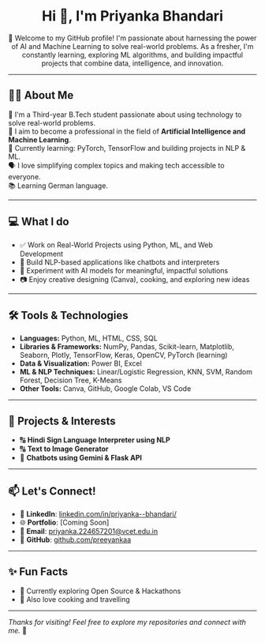 <h1 align="center">Hi 👋, I'm Priyanka Bhandari</h1>

<p align="center">
  🤖 Welcome to my GitHub profile! I'm passionate about harnessing the power of AI and Machine Learning to solve real-world problems. As a fresher, I'm constantly learning, exploring ML algorithms, and building impactful projects that combine data, intelligence, and innovation.
</p>

---

## 👩‍💻 About Me

🌟 I'm a Third-year B.Tech student passionate about using technology to solve real-world problems.  
🎯 I aim to become a professional in the field of **Artificial Intelligence and Machine Learning**.  
🧠 Currently learning: PyTorch, TensorFlow and building projects in NLP & ML.  
🗣 I love simplifying complex topics and making tech accessible to everyone.  
📚 Learning German language.

---

## 💻 What I do

- ✅ Work on Real-World Projects using Python, ML, and Web Development  
- 🤖 Build NLP-based applications like chatbots and interpreters  
- 🧪 Experiment with AI models for meaningful, impactful solutions  
- 📷 Enjoy creative designing (Canva), cooking, and exploring new ideas  

---

## 🛠️ Tools & Technologies

- **Languages:** Python, ML, HTML, CSS, SQL  
- **Libraries & Frameworks:** NumPy, Pandas, Scikit-learn, Matplotlib, Seaborn, Plotly, TensorFlow, Keras, OpenCV, PyTorch (learning)  
- **Data & Visualization:** Power BI, Excel  
- **ML & NLP Techniques:** Linear/Logistic Regression, KNN, SVM, Random Forest, Decision Tree, K-Means
- **Other Tools:** Canva, GitHub, Google Colab, VS Code

---

## 🚀 Projects & Interests

- 🔠 **Hindi Sign Language Interpreter using NLP**  
- 🔠 **Text to Image Generator**  
- 🧠 **Chatbots using Gemini & Flask API**

---

## 📫 Let's Connect!

- 🔗 **LinkedIn**: [linkedin.com/in/priyanka--bhandari/](https://www.linkedin.com/in/priyanka--bhandari/)  
- 🌐 **Portfolio**: [Coming Soon]  
- 📧 **Email**: priyanka.224657201@vcet.edu.in  
- 💼 **GitHub**: [github.com/preeyankaa](https://github.com/preeyankaa)

---

## ✨ Fun Facts

- 🌱 Currently exploring Open Source & Hackathons    
- 🎨 Also love cooking and travelling

---

_Thanks for visiting! Feel free to explore my repositories and connect with me._ 🚀

